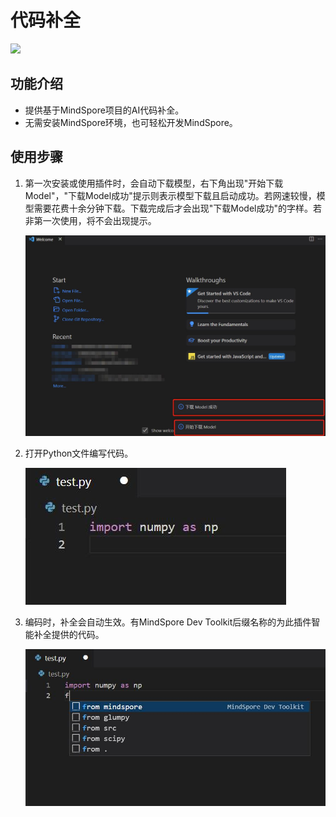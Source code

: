 # 代码补全

<a href="https://gitee.com/mindspore/docs/blob/master/docs/devtoolkit/docs/source_zh_cn/VSCode_smart_completion.md" target="_blank"><img src="https://mindspore-website.obs.cn-north-4.myhuaweicloud.com/website-images/master/resource/_static/logo_source.png"></a>

## 功能介绍

* 提供基于MindSpore项目的AI代码补全。
* 无需安装MindSpore环境，也可轻松开发MindSpore。

## 使用步骤

1. 第一次安装或使用插件时，会自动下载模型，右下角出现"开始下载Model"，"下载Model成功"提示则表示模型下载且启动成功。若网速较慢，模型需要花费十余分钟下载。下载完成后才会出现"下载Model成功"的字样。若非第一次使用，将不会出现提示。

   ![img](./images/clip_image115.jpg)

2. 打开Python文件编写代码。

   ![img](./images/clip_image097.jpg)

3. 编码时，补全会自动生效。有MindSpore Dev Toolkit后缀名称的为此插件智能补全提供的代码。

   ![img](./images/clip_image111.jpg)